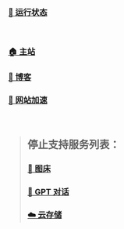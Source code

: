 ### [🚥 运行状态](https://stats.uptimerobot.com/H28V9Hx5lU)
&nbsp;
### [🏠 主站](https://beixinqiao.top/)
### [📙 博客](https://blog.beixinqiao.top/)
### [🚀 网站加速](https://booster.beixinqiao.top/)
&nbsp;
> ## 停止支持服务列表：
> ### [📂 图床](https://image.beixinqiao.top/)
> ### [💬 GPT 对话](https://chat.beixinqiao.top/)
> ### [☁️ 云存储](https://cloud.beixinqiao.top/)